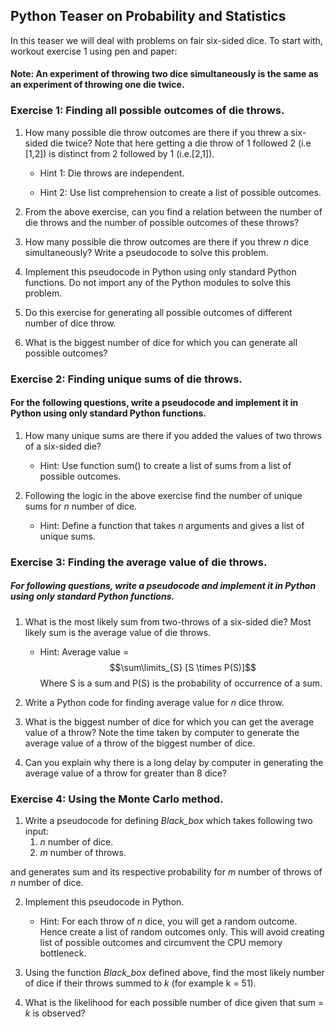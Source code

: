 
## Python Teaser on Probability and Statistics 

In this teaser we will deal with problems on fair six-sided dice. To start with, workout exercise 1 using pen and paper:

#### Note: An experiment of throwing two dice simultaneously is the same as an experiment of throwing one die twice.

### Exercise 1: Finding all possible outcomes of die throws.

1. How many possible die throw outcomes are there if you threw a six-sided die twice? Note that here getting a die throw of 1 followed 2 (i.e [1,2]) is distinct   from 2 followed by 1 (i.e.[2,1]).

   * Hint 1: Die throws are independent.

   * Hint 2: Use list comprehension to create a list of possible outcomes.

2. From the above exercise, can you find a relation between the number of die throws and the number of possible outcomes of these throws?

3. How many possible die throw outcomes are there if you threw *n* dice simultaneously? Write a pseudocode to solve this problem.

4. Implement this pseudocode in Python using only standard Python functions. Do not import any of the Python modules to solve this problem. 

5. Do this exercise for generating all possible outcomes of different number of dice throw. 

6. What is the biggest number of dice for which you can generate all possible outcomes?

### Exercise 2: Finding unique sums of die throws.

#### For the following questions, write a pseudocode and implement it in Python using only standard Python functions. 

1. How many unique sums are there if you added the values of two throws of a six-sided die?

   * Hint: Use function sum() to create a list of sums from a list of possible outcomes.

2. Following the logic in the above exercise find the number of unique sums for *n* number of dice.

   * Hint: Define a function that takes *n* arguments and gives a list of unique sums.

### Exercise 3: Finding the average value of die throws.


##### For following questions, write a pseudocode and implement it in Python using only standard Python functions. 

1. What is the most likely sum from two-throws of a six-sided die? Most likely sum is the average value of die throws.

   * Hint: Average value = $$\sum\limits_{S} [S \times P(S)]$$
        Where S is a sum and P(S) is the probability of occurrence of a sum.

2. Write a Python code for finding average value for *n* dice throw.

3. What is the biggest number of dice for which you can get the average value of a throw? Note the time taken by computer to generate the average value of a throw of the biggest number of dice.

4. Can you explain why there is a long delay by computer in generating the average value of a throw for greater than 8 dice? 

### Exercise 4: Using the Monte Carlo method.

1. Write a pseudocode for defining *Black_box* which takes following two input:
    1. *n* number of dice.
    2. *m* number of throws.

and generates sum and its respective probability for *m* number of throws of *n* number of dice.
    
2. Implement this pseudocode in Python. 

   * Hint: For each throw of *n* dice, you will get a random outcome. Hence create a list of random outcomes only. This will avoid creating list of possible outcomes and circumvent the CPU memory bottleneck.

3. Using the function *Black_box* defined above, find the most likely number of dice if their throws summed to *k* (for example k = 51). 

4. What is the likelihood for each possible number of dice given that sum = *k* is observed? 




    
